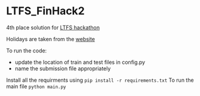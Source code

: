 # LTFS_FinHack2

4th place solution for [LTFS hackathon](https://datahack.analyticsvidhya.com/contest/ltfs-data-science-finhack-2-an-online-hackathon/)

Holidays are taken from the [website](https://www.india.gov.in/calendar)


To run the code:
* update the location of train and test files in config.py
* name the submission file appropriately

Install all the requirments using ```pip install -r requirements.txt```
To run the main file ``` python main.py ```

